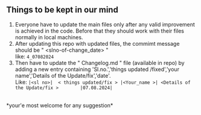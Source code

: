 ## **Things to be kept in our mind**
1. Everyone have to update the main files only after any valid improvement is achieved in the code. Before that they should work with their files normally in local machines. 
2. After updating this repo with updated files, the commimt message should be " <slno-of-change_date> "   <br> like: ```4_07082024```
3. Then have to update the " Changelog.md " file (available in repo) by adding a new entry containing 'Sl.no.','things updated /fixed','your name','Details of the Update/fix','date'.  <br> Like: ``` |<sl no>|  < things updated/fix > |<Your_name >| <Details of the Update/fix >        |07.08.2024| ```
  <br>
*your'e most welcome for any suggestion*
